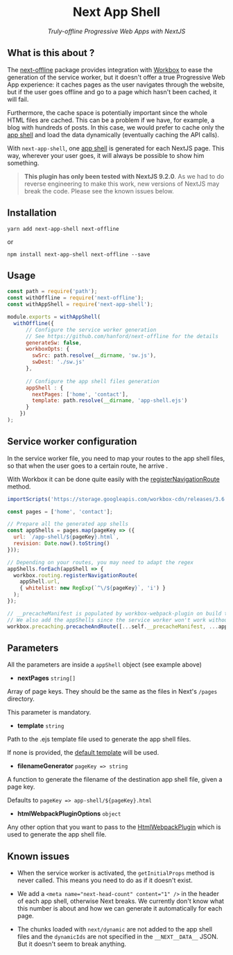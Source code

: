 <h1 align="center">
  Next App Shell
</h1>

<p align="center">
  <i>Truly-offline Progressive Web Apps with NextJS</i>
</p>


## What is this about ?

The [next-offline](https://github.com/hanford/next-offline) package provides integration with [Workbox](https://developers.google.com/web/tools/workbox) to ease the generation of the service worker, but it doesn't offer a true Progressive Web App experience: it caches pages as the user navigates through the website, but if the user goes offline and go to a page which hasn't been cached, it will fail. 

Furthermore, the cache space is potentially important since the whole HTML files are cached. This can be a problem if we have, for example, a blog with hundreds of posts. In this case, we would prefer to cache only the [app shell](https://developers.google.com/web/fundamentals/architecture/app-shell) and load the data dynamically (eventually caching the API calls).

With `next-app-shell`, one [app shell](https://developers.google.com/web/fundamentals/architecture/app-shell) is generated for each NextJS page. This way, wherever your user goes, it will always be possible to show him something.

> **This plugin has only been tested with NextJS 9.2.0**. As we had to do reverse engineering to make this work, new versions of NextJS may break the code. Please see the known issues below.


## Installation

```
yarn add next-app-shell next-offline
```
or
```
npm install next-app-shell next-offline --save
```


## Usage

```js
const path = require('path');
const withOffline = require('next-offline');
const withAppShell = require('next-app-shell');

module.exports = withAppShell(
  withOffline({
      // Configure the service worker generation
      // See https://github.com/hanford/next-offline for the details
      generateSw: false,
      workboxOpts: {
        swSrc: path.resolve(__dirname, 'sw.js'),
        swDest: './sw.js'
      },
    
      // Configure the app shell files generation
      appShell : {
        nextPages: ['home', 'contact'],
        template: path.resolve(__dirname, 'app-shell.ejs')
      }
    })
);
```


## Service worker configuration

In the service worker file, you need to map your routes to the app shell files, so that when the user goes to a certain route, he arrive .

With Workbox it can be done quite easily with the [registerNavigationRoute](https://developers.google.com/web/tools/workbox/modules/workbox-routing#how_to_register_a_navigation_route) method.

```js
importScripts('https://storage.googleapis.com/workbox-cdn/releases/3.6.3/workbox-sw.js');

const pages = ['home', 'contact'];

// Prepare all the generated app shells
const appShells = pages.map(pageKey => ({
  url: `/app-shell/${pageKey}.html`,
  revision: Date.now().toString()
}));

// Depending on your routes, you may need to adapt the regex
appShells.forEach(appShell => {
  workbox.routing.registerNavigationRoute(
    appShell.url,
    { whitelist: new RegExp(`^\/${pageKey}`, 'i') }
  );
});

// __precacheManifest is populated by workbox-webpack-plugin on build time
// We also add the appShells since the service worker won't work without them
workbox.precaching.precacheAndRoute([...self.__precacheManifest, ...appShells]);
```


## Parameters

All the parameters are inside a `appShell` object (see example above)

- **nextPages** `string[]`

Array of page keys. They should be the same as the files in Next's `/pages` directory.

This parameter is mandatory.

- **template** `string`

Path to the .ejs template file used to generate the app shell files.

If none is provided, the [default template](./default-template.ejs) will be used.

- **filenameGenerator** `pageKey => string`

A function to generate the filename of the destination app shell file, given a page key.

Defaults to `pageKey => app-shell/${pageKey}.html`

- **htmlWebpackPluginOptions** `object`

Any other option that you want to pass to the [HtmlWebpackPlugin](https://github.com/jantimon/html-webpack-plugin#options) which is used to generate the app shell file.


## Known issues

- When the service worker is activated, the `getInitialProps` method is never called. This means you need to do as if it doesn't exist.

- We add a `<meta name="next-head-count" content="1" />` in the header of each app shell, otherwise Next breaks. We currently don't know what this number is about and how we can generate it automatically for each page.

- The chunks loaded with `next/dynamic` are not added to the app shell files and the `dynamicIds` are not specified in the `__NEXT__DATA__` JSON. But it doesn't seem to break anything.